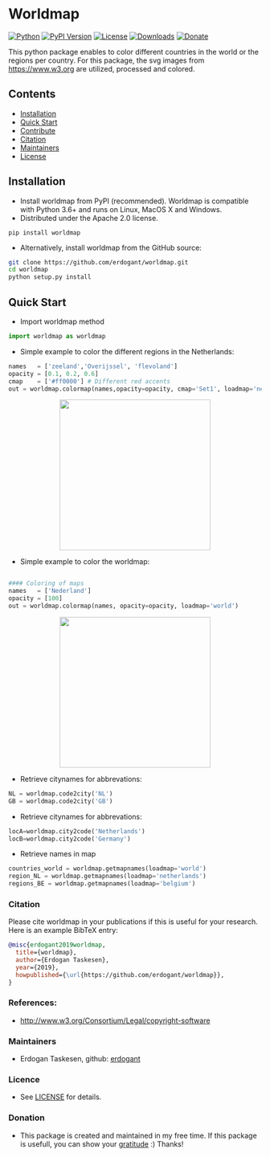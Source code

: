 # Worldmap

[![Python](https://img.shields.io/pypi/pyversions/worldmap)](https://img.shields.io/pypi/pyversions/worldmap)
[![PyPI Version](https://img.shields.io/pypi/v/worldmap)](https://pypi.org/project/worldmap/)
[![License](https://img.shields.io/badge/License-Apache%202.0-blue.svg)](https://github.com/erdogant/worldmap/blob/master/LICENSE)
[![Downloads](https://pepy.tech/badge/worldmap/week)](https://pepy.tech/project/worldmap/week)
[![Donate](https://img.shields.io/badge/donate-grey.svg)](https://erdogant.github.io/donate/?currency=USD&amount=5)

This python package enables to color different countries in the world or the regions per country. For this package, the svg images from https://www.w3.org are utilized, processed and colored.


## Contents
- [Installation](#-installation)
- [Quick Start](#-quick-start)
- [Contribute](#-contribute)
- [Citation](#-citation)
- [Maintainers](#-maintainers)
- [License](#-copyright)

## Installation
* Install worldmap from PyPI (recommended). Worldmap is compatible with Python 3.6+ and runs on Linux, MacOS X and Windows. 
* Distributed under the Apache 2.0 license.

```
pip install worldmap
```
* Alternatively, install worldmap from the GitHub source:

```bash
git clone https://github.com/erdogant/worldmap.git
cd worldmap
python setup.py install
```  

## Quick Start
- Import worldmap method

```python
import worldmap as worldmap
```

- Simple example to color the different regions in the Netherlands:
```python
names   = ['zeeland','Overijssel', 'flevoland']
opacity = [0.1, 0.2, 0.6]
cmap    = ['#ff0000'] # Different red accents
out = worldmap.colormap(names,opacity=opacity, cmap='Set1', loadmap='netherlands', filename='nederlandMap.svg')
```
<p align="center">
  <img src="https://github.com/erdogant/worldmap/blob/master/docs/figs/figure_netherlands.png" width="300" />
</p>


- Simple example to color the worldmap:
```python

#### Coloring of maps   
names   = ['Nederland']
opacity = [100]
out = worldmap.colormap(names, opacity=opacity, loadmap='world')
```
<p align="center">
  <img src="https://github.com/erdogant/worldmap/blob/master/docs/figs/worldmap.png" width="300" />
</p>


- Retrieve citynames for abbrevations:
```python
NL = worldmap.code2city('NL')
GB = worldmap.code2city('GB')
```

- Retrieve citynames for abbrevations:
```python
locA=worldmap.city2code('Netherlands')
locB=worldmap.city2code('Germany')
```

- Retrieve names in map
```python
countries_world = worldmap.getmapnames(loadmap='world')
region_NL = worldmap.getmapnames(loadmap='netherlands')
regions_BE = worldmap.getmapnames(loadmap='belgium')
```

### Citation
Please cite worldmap in your publications if this is useful for your research. Here is an example BibTeX entry:
```BibTeX
@misc{erdogant2019worldmap,
  title={worldmap},
  author={Erdogan Taskesen},
  year={2019},
  howpublished={\url{https://github.com/erdogant/worldmap}},
}
```

### References:
* http://www.w3.org/Consortium/Legal/copyright-software

### Maintainers
* Erdogan Taskesen, github: [erdogant](https://github.com/erdogant)

### Licence
* See [LICENSE](LICENSE) for details.

### Donation
* This package is created and maintained in my free time. If this package is usefull, you can show your <a href="https://erdogant.github.io/donate/?currency=USD&amount=5">gratitude</a> :) Thanks!
